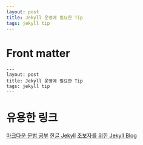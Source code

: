 ```yaml
---
layout: post
title: Jekyll 운영에 필요한 Tip
tags: jekyll tip
---
```



# Front matter 

    ---
    layout: post
    title: Jekyll 운영에 필요한 Tip
    tags: jekyll tip
    ---

# 유용한 링크
[마크다운 문법 공부](http://scriptogr.am/myevan/post/markdown-syntax-guide-for-scriptogram)
[한글 Jekyll](http://jekyllrb-ko.github.io)
[초보자를 위한 Jekyll Blog](http://halryang.net/Jekyll-Blogging-For-Beginners/)
